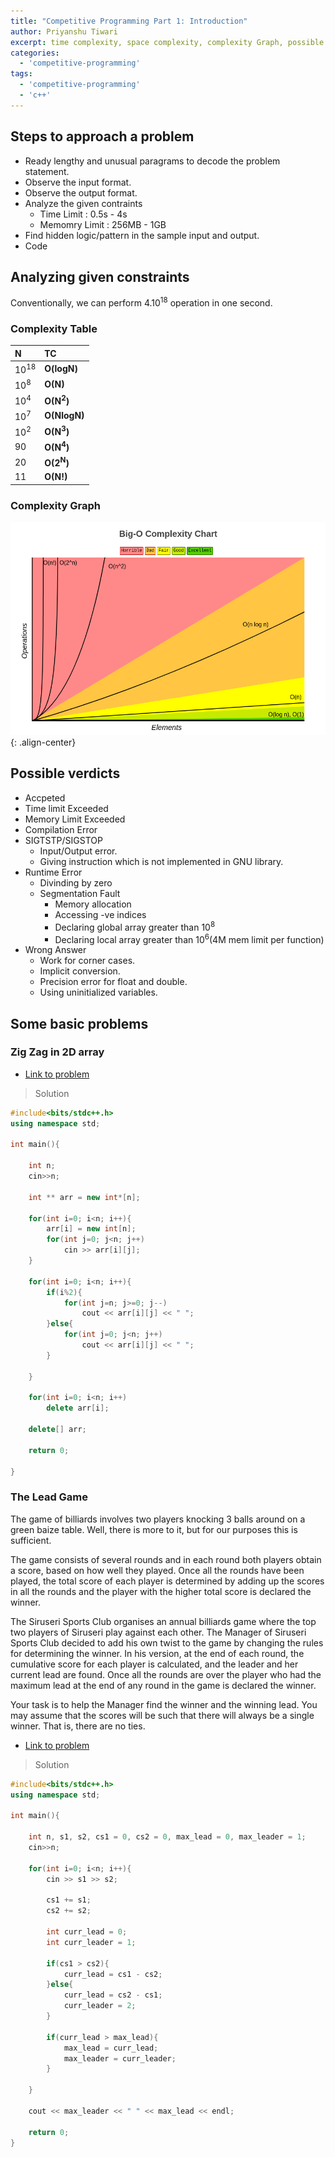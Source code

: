 ```yaml
---
title: "Competitive Programming Part 1: Introduction"
author: Priyanshu Tiwari
excerpt: time complexity, space complexity, complexity Graph, possible verdicts
categories:
  - 'competitive-programming'
tags:
  - 'competitive-programming'
  - 'c++'
---
```


## Steps to approach a problem

* Ready lengthy and unusual paragrams to decode the problem statement.
* Observe the input format.
* Observe the output format.
* Analyze the given contraints
    - Time Limit : 0.5s - 4s
    - Memomry Limit : 256MB - 1GB
* Find hidden logic/pattern in the sample input and output.
* Code

## Analyzing given constraints

Conventionally, we can perform 4.10<sup>18</sup> operation in one second.

### Complexity Table

| N | TC |
| :-- | :-- |
| 10<sup>18</sup> | **O(logN)** |
| 10<sup>8</sup> | **O(N)** |
| 10<sup>4</sup> | **O(N<sup>2</sup>)** |
| 10<sup>7</sup> | **O(NlogN)** |
| 10<sup>2</sup> | **O(N<sup>3</sup>)** |
| 90 | **O(N<sup>4</sup>)** |
| 20 | **O(2<sup>N</sup>)** |
| 11 | **O(N!)** |

### Complexity Graph

![center-aligned-image](/images/cp/cn-cp-02.png){: .align-center}

## Possible verdicts

* Accpeted
* Time limit Exceeded
* Memory Limit Exceeded
* Compilation Error
* SIGTSTP/SIGSTOP
    - Input/Output error.
    - Giving instruction which is not implemented in GNU library.
* Runtime Error
    - Divinding by zero
    - Segmentation Fault 
        - Memory allocation
        - Accessing -ve indices
        - Declaring global array greater than 10<sup>8</sup>
        - Declaring local array greater than 10<sup>6</sup>(4M mem limit per function)
* Wrong Answer
    - Work for corner cases.
    - Implicit conversion.
    - Precision error for float and double.
    - Using uninitialized variables.

## Some basic problems


### Zig Zag in 2D array

* [Link to problem](https://classroom.codingninjas.com//app/classroom/me/430/content/7195/offering/50385/problem/3023)

> Solution

```cpp
#include<bits/stdc++.h>
using namespace std;

int main(){

    int n;
    cin>>n;

    int ** arr = new int*[n];

    for(int i=0; i<n; i++){
        arr[i] = new int[n];
        for(int j=0; j<n; j++)
            cin >> arr[i][j];
    }

    for(int i=0; i<n; i++){
        if(i%2){
            for(int j=n; j>=0; j--)
                cout << arr[i][j] << " ";
        }else{
            for(int j=0; j<n; j++)
                cout << arr[i][j] << " ";
        }
        
    }

    for(int i=0; i<n; i++)
        delete arr[i];

    delete[] arr;

    return 0;

}
```

### The Lead Game

The game of billiards involves two players knocking 3 balls around on a green baize table. Well, there is more to it, but for our purposes this is sufficient.

The game consists of several rounds and in each round both players obtain a score, based on how well they played. Once all the rounds have been played, the total score of each player is determined by adding up the scores in all the rounds and the player with the higher total score is declared the winner.

The Siruseri Sports Club organises an annual billiards game where the top two players of Siruseri play against each other. The Manager of Siruseri Sports Club decided to add his own twist to the game by changing the rules for determining the winner. In his version, at the end of each round, the cumulative score for each player is calculated, and the leader and her current lead are found. Once all the rounds are over the player who had the maximum lead at the end of any round in the game is declared the winner.

Your task is to help the Manager find the winner and the winning lead. You may assume that the scores will be such that there will always be a single winner. That is, there are no ties.

* [Link to problem](https://www.codechef.com/problems/TLG)

> Solution

```cpp
#include<bits/stdc++.h>
using namespace std;

int main(){

    int n, s1, s2, cs1 = 0, cs2 = 0, max_lead = 0, max_leader = 1;
    cin>>n;

    for(int i=0; i<n; i++){
        cin >> s1 >> s2;

        cs1 += s1;
        cs2 += s2;

        int curr_lead = 0;
        int curr_leader = 1;

        if(cs1 > cs2){
            curr_lead = cs1 - cs2;
        }else{
            curr_lead = cs2 - cs1;
            curr_leader = 2;
        }

        if(curr_lead > max_lead){
            max_lead = curr_lead;
            max_leader = curr_leader;
        }
        
    }

    cout << max_leader << " " << max_lead << endl;

    return 0;
}
```